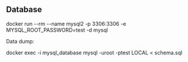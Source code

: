 


## Database

docker run --rm --name mysql2 -p 3306:3306 -e MYSQL_ROOT_PASSWORD=test -d mysql

Data dump:

docker exec -i mysql_database mysql -uroot -ptest LOCAL < schema.sql